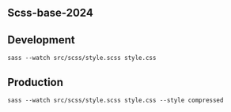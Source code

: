 ## Scss-base-2024

## Development
``sass --watch src/scss/style.scss style.css``

## Production 
``sass --watch src/scss/style.scss style.css --style compressed``